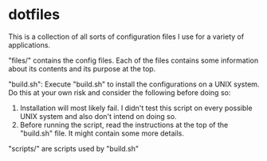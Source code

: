 # dotfiles

This is a collection of all sorts of configuration files I use for a variety of
applications.

"files/" contains the config files. Each of the files contains some information
about its contents and its purpose at the top.

"build.sh": Execute "build.sh" to install the configurations on a UNIX system.
Do this at your own risk and consider the following before doing so:
1. Installation will most likely fail. I didn't test this script on every
possible UNIX system and also don't intend on doing so.
2. Before running the script, read the instructions at the top of the
"build.sh" file. It might contain some more details.

"scripts/" are scripts used by "build.sh"
